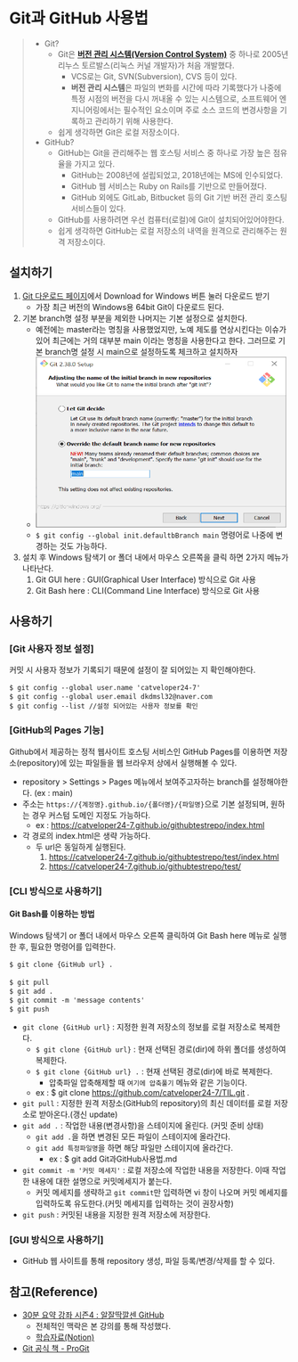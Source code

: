 # Git과 GitHub 사용법
> * Git?
>    * Git은 **[버전 관리 시스템(Version Control System)](https://ko.wikipedia.org/wiki/%EB%B2%84%EC%A0%84_%EA%B4%80%EB%A6%AC)** 중 하나로 2005년 리누스 토르발스(리눅스 커널 개발자)가 처음 개발했다.
>       * VCS로는 Git, SVN(Subversion), CVS 등이 있다. 
>       * **버전 관리 시스템**은 파일의 변화를 시간에 따라 기록했다가 나중에 특정 시점의 버전을 다시 꺼내올 수 있는 시스템으로, 소프트웨어 엔지니어링에서는 필수적인 요소이며 주로 소스 코드의 변경사항을 기록하고 관리하기 위해 사용한다.
>     * 쉽게 생각하면 Git은 로컬 저장소이다.
> * GitHub?
>    * GitHub는 Git을 관리해주는 웹 호스팅 서비스 중 하나로 가장 높은 점유율을 가지고 있다.
>       * GitHub는 2008년에 설립되었고, 2018년에는 MS에 인수되었다. 
>       * GitHub 웹 서비스는 Ruby on Rails를 기반으로 만들어졌다.
>       * GitHub 외에도 GitLab, Bitbucket 등의 Git 기반 버전 관리 호스팅 서비스들이 있다. 
>   * GitHub를 사용하려면 우선 컴퓨터(로컬)에 Git이 설치되어있어야한다.
>   * 쉽게 생각하면 GitHub는 로컬 저장소의 내역을 원격으로 관리해주는 원격 저장소이다.

## 설치하기
1. [Git 다운로드 페이지](https://git-scm.com/downloads)에서 Download for Windows 버튼 눌러 다운로드 받기
   * 가장 최근 버전의 Windows용 64bit Git이 다운로드 된다.
2. 기본 branch명 설정 부분을 제외한 나머지는 기본 설정으로 설치한다.
   * 예전에는 master라는 명칭을 사용했었지만, 노예 제도를 연상시킨다는 이슈가 있어 최근에는 거의 대부분 main 이라는 명칭을 사용한다고 한다. 그러므로 기본 branch명 설정 시 main으로 설정하도록 체크하고 설치하자 
   * <img src="https://github.com/catveloper24-7/TIL/blob/main/Etc/image/Git%EC%84%A4%EC%B9%98_%EA%B8%B0%EB%B3%B8branch%EB%AA%85%EC%84%A4%EC%A0%95.PNG" width="450px" height="306px" title="Git 설치 시 기본 branch명 설정" alt="Git 설치 시 기본 branch명 설정"></img>
   * `$ git config --global init.defaultbBranch main` 명령어로 나중에 변경하는 것도 가능하다.
3. 설치 후 Windows 탐색기 or 폴더 내에서 마우스 오른쪽을 클릭 하면 2가지 메뉴가 나타난다.
   1. Git GUI here : GUI(Graphical User Interface) 방식으로 Git 사용
   2. Git Bash here : CLI(Command Line Interface) 방식으로 Git 사용

## 사용하기
### [Git 사용자 정보 설정]
커밋 시 사용자 정보가 기록되기 때문에 설정이 잘 되어있는 지 확인해야한다.
```
$ git config --global user.name 'catveloper24-7'
$ git config --global user.email dkdmsl32@naver.com
$ git config --list //설정 되어있는 사용자 정보를 확인
```

### [GitHub의 Pages 기능]
Github에서 제공하는 정적 웹사이트 호스팅 서비스인 GitHub Pages를 이용하면 저장소(repository)에 있는 파일들을 웹 브라우저 상에서 실행해볼 수 있다.
* repository > Settings > Pages 메뉴에서 보여주고자하는 branch를 설정해야한다. (ex : main)
* 주소는 `https://{계정명}.github.io/{폴더명}/{파일명}`으로 기본 설정되며, 원하는 경우 커스텀 도메인 지정도 가능하다. 
  * ex : https://catveloper24-7.github.io/githubtestrepo/index.html
* 각 경로의 index.html은 생략 가능하다. 
  * 두 url은 동일하게 실행된다.
    1. https://catveloper24-7.github.io/githubtestrepo/test/index.html
    2. https://catveloper24-7.github.io/githubtestrepo/test/

### [CLI 방식으로 사용하기]
#### Git Bash를 이용하는 방법
Windows 탐색기 or 폴더 내에서 마우스 오른쪽 클릭하여 Git Bash here 메뉴로 실행한 후, 필요한 명령어를 입력한다.
```
$ git clone {GitHub url} .

$ git pull
$ git add .
$ git commit -m 'message contents'
$ git push
```
* `git clone {GitHub url}` : 지정한 원격 저장소의 정보를 로컬 저장소로 복제한다.
  * `$ git clone {GitHub url}` : 현재 선택된 경로(dir)에 하위 폴더를 생성하여 복제한다. 
  * `$ git clone {GitHub url} .` : 현재 선택된 경로(dir)에 바로 복제한다.
    * 압축파일 압축해제할 때 `여기에 압축풀기` 메뉴와 같은 기능이다.
  * ex : $ git clone https://github.com/catveloper24-7/TIL.git .
* `git pull` : 지정한 원격 저장소(GitHub의 repository)의 최신 데이터를 로컬 저장소로 받아온다.(갱신 update)
* `git add .` : 작업한 내용(변경사항)을 스테이지에 올린다. (커밋 준비 상태)
  * `git add .`을 하면 변경된 모든 파일이 스테이지에 올라간다.
  * `git add 특정파일명`을 하면 해당 파일만 스테이지에 올라간다.
    * ex : $ git add Git과GitHub사용법.md
* `git commit -m '커밋 메세지'` : 로컬 저장소에 작업한 내용을 저장한다. 이때 작업한 내용에 대한 설명으로 커밋메세지가 붙는다.
  * 커밋 메세지를 생략하고 `git commit`만 입력하면 vi 창이 나오며 커밋 메세지를 입력하도록 유도한다.(커밋 메세지를 입력하는 것이 권장사항) 
* `git push` : 커밋된 내용을 지정한 원격 저장소에 저장한다.

### [GUI 방식으로 사용하기]
  * GitHub 웹 사이트를 통해 repository 생성, 파일 등록/변경/삭제를 할 수 있다.

## 참고(Reference)
* [30분 요약 강좌 시즌4 : 알잘딱깔센 GitHub](https://www.inflearn.com/course/30%EB%B6%84-%EC%8B%9C%EC%A6%8C4-%EA%B9%83%ED%97%88%EB%B8%8C)
  * 전체적인 맥락은 본 강의를 통해 작성했다.
  * [학습자료(Notion)](https://paullabworkspace.notion.site/GitHub-435ec8074bcf4353afb947f601a030df)
* [Git 공식 책 - ProGit](https://git-scm.com/book/ko/v2)